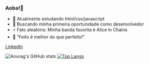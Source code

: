 ### Aoba!👋

<!--
**leonardoalc/leonardoalc** is a ✨ _special_ ✨ repository because its `README.md` (this file) appears on your GitHub profile.

Here are some ideas to get you started:

- 🔭 I’m currently working on ...
- 🌱 I’m currently learning ...
- 👯 I’m looking to collaborate on ...
- 🤔 I’m looking for help with ...
- 💬 Ask me about ...
- 📫 How to reach me: ...
- 😄 Pronouns: ...
- ⚡ Fun fact: ...
-->
- 🌱 Atualmente estudando html/css/javascript
- 🙂 Buscando minha primeira oportunidade como desenvolvedor
- ⚡ Fato aleatório: Minha banda favorita é Alice in Chains
- 💙 “Feito é melhor do que perfeito!”

[LinkedIn](https://www.linkedin.com/in/sandro-alcantara/)

![Anurag's GitHub stats](https://github-readme-stats.vercel.app/api?username=leonardoalc&show_icons=true&theme=algolia)
[![Top Langs](https://github-readme-stats.vercel.app/api/top-langs/?username=leonardoalc&theme=algolia)](https://github.com/anuraghazra/github-readme-stats)

